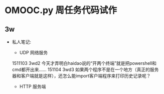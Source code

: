 # OMOOC.py 周任务代码试作

## 3w

- 私人笔记:
    + UDP 网络服务

     1511103 3wd2 今天才弄明白haidao说的“开两个终端”就是把powershell和cmd都开出来……
     151104  3wd3 如果两个程序不是在一个地方（真正的服务器和客户端就是这样），还怎么能import客户端程序来打印历史记录呢？

    + HTTP 服务端
